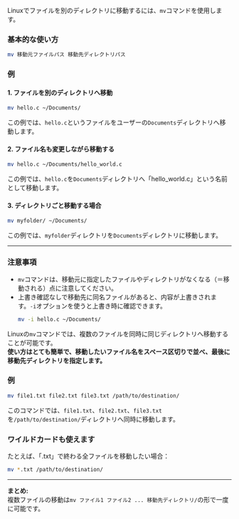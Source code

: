 Linuxでファイルを別のディレクトリに移動するには、`mv`コマンドを使用します。

### 基本的な使い方

```bash
mv 移動元ファイルパス 移動先ディレクトリパス
```

### 例

#### 1. ファイルを別のディレクトリへ移動

```bash
mv hello.c ~/Documents/
```
この例では、`hello.c`というファイルをユーザーの`Documents`ディレクトリへ移動します。

#### 2. ファイル名も変更しながら移動する

```bash
mv hello.c ~/Documents/hello_world.c
```
この例では、`hello.c`を`Documents`ディレクトリへ「hello_world.c」という名前として移動します。

#### 3. ディレクトリごと移動する場合

```bash
mv myfolder/ ~/Documents/
```
この例では、`myfolder`ディレクトリを`Documents`ディレクトリに移動します。

---

### 注意事項

- `mv`コマンドは、移動元に指定したファイルやディレクトリがなくなる（＝移動される）点に注意してください。
- 上書き確認なしで移動先に同名ファイルがあると、内容が上書きされます。`-i`オプションを使うと上書き時に確認できます。
  ```bash
  mv -i hello.c ~/Documents/
  ```

Linuxの`mv`コマンドでは、複数のファイルを同時に同じディレクトリへ移動することが可能です。  
**使い方はとても簡単で、移動したいファイル名をスペース区切りで並べ、最後に移動先ディレクトリを指定します。**

### 例

```bash
mv file1.txt file2.txt file3.txt /path/to/destination/
```

このコマンドでは、`file1.txt`、`file2.txt`、`file3.txt`を`/path/to/destination/`ディレクトリへ同時に移動します。

### ワイルドカードも使えます

たとえば、「.txt」で終わる全ファイルを移動したい場合：

```bash
mv *.txt /path/to/destination/
```

---

**まとめ:**  
複数ファイルの移動は`mv ファイル1 ファイル2 ... 移動先ディレクトリ/`の形で一度に可能です。
